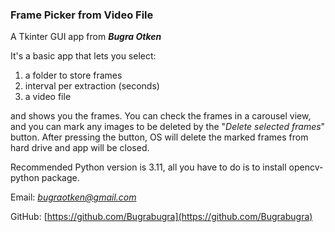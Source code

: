### Frame Picker from Video File

A Tkinter GUI app from _**Bugra Otken**_

It's a basic app that lets you select:

1. a folder to store frames
2. interval per extraction (seconds)
3. a video file

and shows you the frames. You can check the
frames in a carousel view, and you can mark
any images to be deleted by the "_Delete
selected frames_" button. After pressing the
button, OS will delete the marked frames from
hard drive and app will be closed.

Recommended Python version is 3.11, all you
have to do is to install opencv-python package.

Email: [_bugraotken@gmail.com_](mailto:bugraotken@gmail.com)

GitHub: [https://github.com/Bugrabugra](https://github.com/Bugrabugra)

